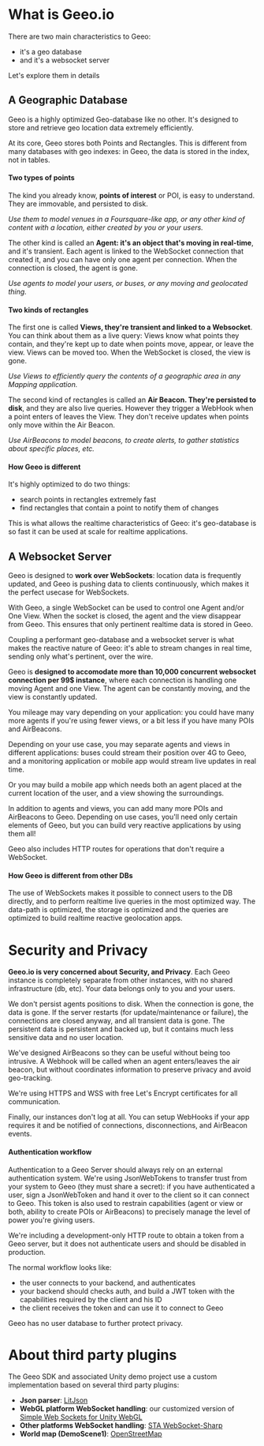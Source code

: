 # What is Geeo.io

There are two main characteristics to Geeo:
- it's a geo database
- and it's a websocket server

Let's explore them in details

## A Geographic Database

Geeo is a highly optimized Geo-database like no other.
It's designed to store and retrieve geo location data extremely efficiently.

At its core, Geeo stores both Points and Rectangles. This is different from many databases with geo indexes: in Geeo, the data is stored in the index, not in tables.

#### Two types of points

The kind you already know, **points of interest** or POI, is easy to understand. They are immovable, and persisted to disk.

_Use them to model venues in a Foursquare-like app, or any other kind of content with a location, either created by you or your users._

The other kind is called an **Agent: it's an object that's moving in real-time**, and it's transient. Each agent is linked to the WebSocket connection that created it, and you can have only one agent per connection. When the connection is closed, the agent is gone.

_Use agents to model your users, or buses, or any moving and geolocated thing._

#### Two kinds of rectangles

The first one is called **Views, they're transient and linked to a Websocket**. You can think about them as a live query: Views know what points they contain, and they're kept up to date when points move, appear, or leave the view. Views can be moved too. When the WebSocket is closed, the view is gone.

_Use Views to efficiently query the contents of a geographic area in any Mapping application._

The second kind of rectangles is called an **Air Beacon. They're persisted to disk**, and they are also live queries. However they trigger a WebHook when a point enters of leaves the View. They don't receive updates when points only move within the Air Beacon. 

_Use AirBeacons to model beacons, to create alerts, to gather statistics about specific places, etc._

#### How Geeo is different

It's highly optimized to do two things:

- search points in rectangles extremely fast
- find rectangles that contain a point to notify them of changes

This is what allows the realtime characteristics of Geeo: it's geo-database is so fast it can be used at scale for realtime applications.

## A Websocket Server

Geeo is designed to **work over WebSockets**: location data is frequently updated, and Geeo is pushing data to clients continuously, which makes it the perfect usecase for WebSockets.

With Geeo, a single WebSocket can be used to control one Agent and/or One View. When the socket is closed, the agent and the view disappear from Geeo. This ensures that only pertinent realtime data is stored in Geeo.

Coupling a performant geo-database and a websocket server is what makes the reactive nature of Geeo: it's able to stream changes in real time, sending only what's pertinent, over the wire.

Geeo is **designed to accomodate more than 10,000 concurrent websocket connection per 99$ instance**, where each connection is handling one moving Agent and one View. The agent can be constantly moving, and the view is constantly updated. 

You mileage may vary depending on your application: you could have many more agents if you're using fewer views, or a bit less if you have many POIs and AirBeacons.

Depending on your use case, you may separate agents and views in different applications: buses could stream their position over 4G to Geeo, and a monitoring application or mobile app would stream live updates in real time.

Or you may build a mobile app which needs both an agent placed at the current location of the user, and a view showing the surroundings.

In addition to agents and views, you can add many more POIs and AirBeacons to Geeo. Depending on use cases, you'll need only certain elements of Geeo, but you can build very reactive applications by using them all!

Geeo also includes HTTP routes for operations that don't require a WebSocket.

#### How Geeo is different from other DBs

The use of WebSockets makes it possible to connect users to the DB directly, and to perform realtime live queries in the most optimized way. The data-path is optimized, the storage is optimized and the queries are optimized to build realtime reactive geolocation apps.

# Security and Privacy

**Geeo.io is very concerned about Security, and Privacy**. Each Geeo instance is completely separate from other instances, with no shared infrastructure (db, etc). Your data belongs only to you and your users.

We don't persist agents positions to disk. When the connection is gone, the data is gone. If the server restarts (for update/maintenance or failure), the connections are closed anyway, and all transient data is gone. The persistent data is persistent and backed up, but it contains much less sensitive data and no user location.

We've designed AirBeacons so they can be useful without being too intrusive. A Webhook will be called when an agent enters/leaves the air beacon, but without coordinates information to preserve privacy and avoid geo-tracking.

We're using HTTPS and WSS with free Let's Encrypt certificates for all communication.

Finally, our instances don't log at all. You can setup WebHooks if your app requires it and be notified of connections, disconnections, and AirBeacon events.

#### Authentication workflow

Authentication to a Geeo Server should always rely on an external authentication system. We're using JsonWebTokens to transfer trust from your system to Geeo (they must share a secret): if you have authenticated a user, sign a JsonWebToken and hand it over to the client so it can connect to Geeo. This token is also used to restrain capabilities (agent or view or both, ability to create POIs or AirBeacons) to precisely manage the level of power you're giving users.

We're including a development-only HTTP route to obtain a token from a Geeo server, but it does not authenticate users and should be disabled in production.

The normal workflow looks like:
- the user connects to your backend, and authenticates
- your backend should checks auth, and build a JWT token with the capabilities required by the client and his ID
- the client receives the token and can use it to connect to Geeo

Geeo has no user database to further protect privacy.

# About third party plugins

The Geeo SDK and associated Unity demo project use a custom implementation based on several third party plugins:
- **Json parser**: [LitJson](https://lbv.github.io/litjson/)
- **WebGL platform WebSocket handling**: our customized version of [Simple Web Sockets for Unity WebGL](https://www.assetstore.unity3d.com/en/#!/content/38367)
- **Other platforms WebSocket handling**: [STA WebSocket-Sharp](https://github.com/sta/websocket-sharp)
- **World map (DemoScene1)**: [OpenStreetMap](http://www.openstreetmap.org)
